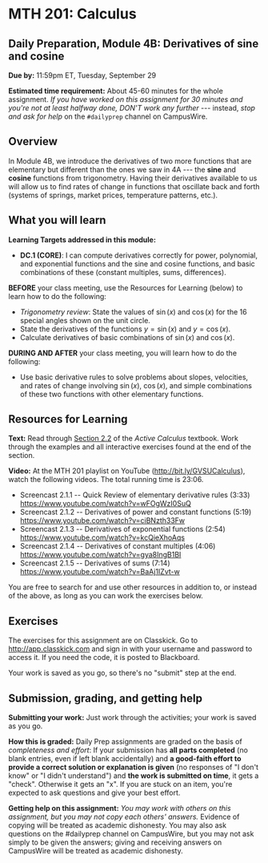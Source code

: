 ﻿# MTH 201: Calculus 

## Daily Preparation, Module 4B: Derivatives of sine and cosine

**Due by:** 11:59pm ET, Tuesday, September 29

**Estimated time requirement:** About 45-60 minutes for the whole assignment. *If you have worked on this assignment for 30 minutes and you're not at least halfway done, DON'T work any further* --- instead, *stop and ask for help* on the `#dailyprep` channel on CampusWire. 

## Overview 

In Module 4B, we introduce the derivatives of two more functions that are elementary but different than the ones we saw in 4A --- the **sine** and **cosine** functions from trigonometry. Having their derivatives available to us will allow us to find rates of change in functions that oscillate back and forth (systems of springs, market prices, temperature patterns, etc.). 


## What you will learn 

**Learning Targets addressed in this module:** 

- **DC.1 (CORE)**: I can compute derivatives correctly for power, polynomial, and exponential functions and the sine and cosine functions, and basic combinations of these (constant multiples, sums, differences).

**BEFORE** your class meeting, use the Resources for Learning (below) to learn how to do the following: 

- *Trigonometry review*: State the values of $\sin(x)$ and $\cos(x)$ for the 16 special angles shown on the unit circle. 
- State the derivatives of the functions $y = \sin(x)$ and $y = \cos(x)$. 
- Calculate derivatives of basic combinations of $\sin(x)$ and $\cos(x)$. 


**DURING AND AFTER** your class meeting, you will learn how to do the following: 

- Use basic derivative rules to solve problems about slopes, velocities, and rates of change involving $\sin(x)$, $\cos(x)$, and simple combinations of these two functions with other elementary functions. 


## Resources for Learning

**Text:** Read through [Section 2.2](https://activecalculus.org/single/sec-2-2-sin-cos.html) of the *Active Calculus* textbook. Work through the examples and all interactive exercises found at the end of the section. 

**Video:** At the MTH 201 playlist on YouTube (http://bit.ly/GVSUCalculus), watch the following videos. The total running time is 23:06.

- Screencast 2.1.1 -- Quick Review of elementary derivative rules (3:33) https://www.youtube.com/watch?v=wFOgWzI0SuQ
- Screencast 2.1.2 -- Derivatives of power and constant functions (5:19) https://www.youtube.com/watch?v=ciBNzth33Fw
- Screencast 2.1.3 -- Derivatives of exponential functions (2:54) https://www.youtube.com/watch?v=kcQieXhoAqs
- Screencast 2.1.4 -- Derivatives of constant multiples (4:06) https://www.youtube.com/watch?v=gya8IngB1BI
- Screencast 2.1.5 -- Derivatives of sums (7:14) https://www.youtube.com/watch?v=BaAj1IZvt-w


You are free to search for and use other resources in addition to, or instead of the above, as long as you can work the exercises below.


## Exercises

The exercises for this assignment are on Classkick. Go to http://app.classkick.com and sign in with your username and password to access it. If you need the code, it is posted to Blackboard. 

Your work is saved as you go, so there's no "submit" step at the end. 

## Submission, grading, and getting help 

**Submitting your work:** Just work through the activities; your work is saved as you go. 

**How this is graded:** Daily Prep assignments are graded on the basis of *completeness and effort*: If your submission has **all parts completed** (no blank entries, even if left blank accidentally) and **a good-faith effort to provide a correct solution or explanation is given** (no responses of "I don't know" or "I didn't understand") and **the work is submitted on time**, it gets a "check". Otherwise it gets an "x". If you are stuck on an item, you're expected to ask questions and give your best effort.  

**Getting help on this assignment:** *You may work with others on this assignment, but you may not copy each others' answers.* Evidence of copying will be treated as academic dishonesty. You may also ask questions on the #dailyprep channel on CampusWire, but you may not ask simply to be given the answers; giving and receiving answers on CampusWire will be treated as academic dishonesty.
<!--stackedit_data:
eyJoaXN0b3J5IjpbMTMyMDIzMTAyN119
-->